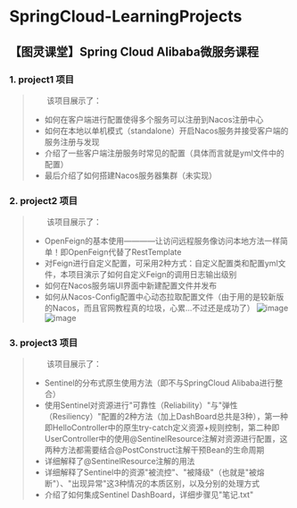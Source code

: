 # SpringCloud-LearningProjects

## 【图灵课堂】Spring Cloud Alibaba微服务课程

### 1. project1 项目
> &nbsp;&nbsp;&nbsp;&nbsp;&nbsp;&nbsp;
> 该项目展示了：
> * 如何在客户端进行配置使得多个服务可以注册到Nacos注册中心
> * 如何在本地以单机模式（standalone）开启Nacos服务并接受客户端的服务注册与发现
> * 介绍了一些客户端注册服务时常见的配置（具体而言就是yml文件中的配置）
> * 最后介绍了如何搭建Nacos服务器集群（未实现）

### 2. project2 项目
> &nbsp;&nbsp;&nbsp;&nbsp;&nbsp;&nbsp;
> 该项目展示了：
> * OpenFeign的基本使用————让访问远程服务像访问本地方法一样简单！即OpenFeign代替了RestTemplate
> * 对Feign进行自定义配置，可采用2种方式：自定义配置类和配置yml文件，本项目演示了如何自定义Feign的调用日志输出级别
> * 如何在Nacos服务端UI界面中新建配置文件并发布
> * 如何从Nacos-Config配置中心动态拉取配置文件（由于用的是较新版的Nacos，而且官网教程真的垃圾，心累...不过还是成功了）
![image](https://github.com/user-attachments/assets/ec6ad0b3-ed1a-42f7-8c0d-b92eb7d5a172)
![image](https://github.com/user-attachments/assets/3a7331ac-3c65-42a4-8ff4-91cdb9125bb8)

### 3. project3 项目
> &nbsp;&nbsp;&nbsp;&nbsp;&nbsp;&nbsp;
> 该项目展示了：
> * Sentinel的分布式原生使用方法（即不与SpringCloud Alibaba进行整合）
> * 使用Sentinel对资源进行"可靠性（Reliability）"与"弹性（Resiliency）"配置的2种方法（加上DashBoard总共是3种），第一种即HelloController中的原生try-catch定义资源+规则控制，第二种即UserController中的使用@SentinelResource注解对资源进行配置，这两种方法都需要结合@PostConstruct注解干预Bean的生命周期
> * 详细解释了@SentinelResource注解的用法
> * 详细解释了Sentinel中的资源"被流控"、"被降级"（也就是"被熔断"）、"出现异常"这3种情况的本质区别，以及分别的处理方式
> * 介绍了如何集成Sentinel DashBoard，详细步骤见"笔记.txt"
